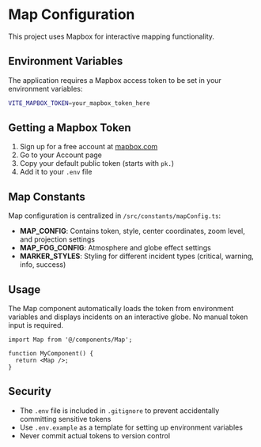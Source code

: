 # Map Configuration

This project uses Mapbox for interactive mapping functionality.

## Environment Variables

The application requires a Mapbox access token to be set in your environment variables:

```bash
VITE_MAPBOX_TOKEN=your_mapbox_token_here
```

## Getting a Mapbox Token

1. Sign up for a free account at [mapbox.com](https://mapbox.com/)
2. Go to your Account page
3. Copy your default public token (starts with `pk.`)
4. Add it to your `.env` file

## Map Constants

Map configuration is centralized in `/src/constants/mapConfig.ts`:

- **MAP_CONFIG**: Contains token, style, center coordinates, zoom level, and projection settings
- **MAP_FOG_CONFIG**: Atmosphere and globe effect settings
- **MARKER_STYLES**: Styling for different incident types (critical, warning, info, success)

## Usage

The Map component automatically loads the token from environment variables and displays incidents on an interactive globe. No manual token input is required.

```tsx
import Map from '@/components/Map';

function MyComponent() {
  return <Map />;
}
```

## Security

- The `.env` file is included in `.gitignore` to prevent accidentally committing sensitive tokens
- Use `.env.example` as a template for setting up environment variables
- Never commit actual tokens to version control
